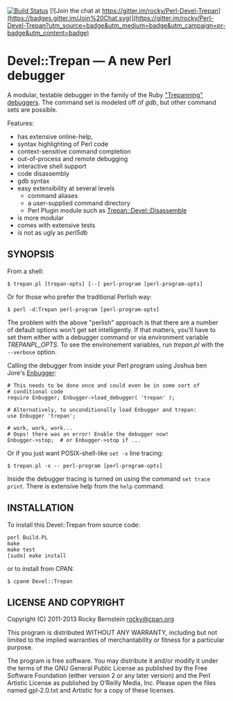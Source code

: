 [![Build Status](https://travis-ci.org/rocky/Perl-Devel-Trepan.png)](https://travis-ci.org/rocky/Perl-Devel-Trepan) [![Join the chat at https://gitter.im/rocky/Perl-Devel-Trepan](https://badges.gitter.im/Join%20Chat.svg)](https://gitter.im/rocky/Perl-Devel-Trepan?utm_source=badge&utm_medium=badge&utm_campaign=pr-badge&utm_content=badge)

Devel::Trepan &mdash; A new Perl debugger
====================================

A modular, testable debugger in the family of the Ruby ["Trepanning"](https://github.com/rocky/rb-trepanning/wiki) [debuggers](https://github.com/rocky/rb-trepanning/wiki). The command set is modeled off of _gdb_, but other command sets are possible.

Features:
* has extensive online-help,
* syntax highlighting of Perl code
* context-sensitive command completion
* out-of-process and remote debugging
* interactive shell support
* code disassembly
* gdb syntax
* easy extensibility at several levels
    * command aliases
    * a user-supplied command directory
    * Perl Plugin module such as [Trepan::Devel::Disassemble](https://github.com/rocky/Perl-Devel-Trepan-Disassemble)
* is more modular
* comes with extensive tests
* is not as ugly as _perl5db_

SYNOPSIS
--------

From a shell:

    $ trepan.pl [trepan-opts] [--] perl-program [perl-program-opts]

Or for those who prefer the traditional Perlish way:

    $ perl -d:Trepan perl-program [perl-program-opts]

The problem with the above "perlish" approach is that there are a
number of default options won't get set intelligently. If that matters,
you'll have to set them either with a debugger command or via
environment variable *TREPANPL_OPTS*. To see the environement
variables, run *trepan.pl* with the `--verbose` option.

Calling the debugger from inside your Perl program using Joshua ben
Jore's [Enbugger](http://search.cpan.org/~jjore/Enbugger/):

    # This needs to be done once and could even be in some sort of
    # conditional code
    require Enbugger; Enbugger->load_debugger( 'trepan' );

    # Alternatively, to unconditionally load Enbugger and trepan:
    use Enbugger 'trepan';

    # work, work, work...
    # Oops! there was an error! Enable the debugger now!
    Enbugger->stop;  # or Enbugger->stop if ...

Or if you just want POSIX-shell-like `set -x` line tracing:

    $ trepan.pl -x -- perl-program [perl-program-opts]

Inside the debugger tracing is turned on using the command `set trace print`.
There is extensive help from the `help` command.


INSTALLATION
------------

To install this Devel::Trepan from source code:

    perl Build.PL
    make
    make test
    [sudo] make install

or to install from CPAN:

    $ cpanm Devel::Trepan


LICENSE AND COPYRIGHT
---------------------

Copyright (C) 2011-2013 Rocky Bernstein <rocky@cpan.org>

This program is distributed WITHOUT ANY WARRANTY, including but not
limited to the implied warranties of merchantability or fitness for a
particular purpose.

The program is free software. You may distribute it and/or modify it
under the terms of the GNU General Public License as published by the
Free Software Foundation (either version 2 or any later version) and
the Perl Artistic License as published by O’Reilly Media, Inc. Please
open the files named gpl-2.0.txt and Artistic for a copy of these
licenses.

